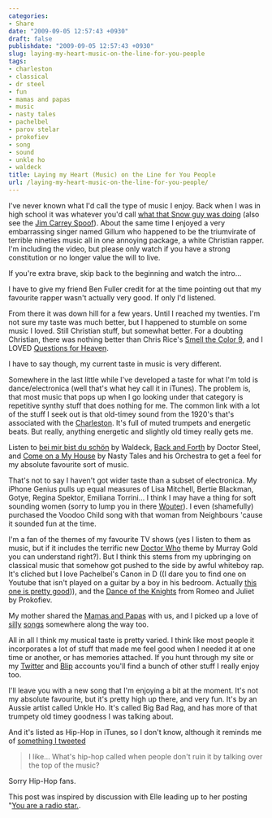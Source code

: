 ```yaml
---
categories:
- Share
date: "2009-09-05 12:57:43 +0930"
draft: false
publishdate: "2009-09-05 12:57:43 +0930"
slug: laying-my-heart-music-on-the-line-for-you-people
tags:
- charleston
- classical
- dr steel
- fun
- mamas and papas
- music
- nasty tales
- pachelbel
- parov stelar
- prokofiev
- song
- sound
- unkle ho
- waldeck
title: Laying my Heart (Music) on the Line for You People
url: /laying-my-heart-music-on-the-line-for-you-people/
---
```

I've never known what I'd call the type of music I enjoy. Back when I
was in high school it was whatever you'd call [what that Snow guy was
doing](http://en.wikipedia.org/wiki/Informer_%28song%29) (also see the
[Jim Carrey Spoof](http://www.youtube.com/watch?v=Icb_tRTnA4g)). About
the same time I enjoyed a very embarrassing singer named Gillum who
happened to be the triumvirate of terrible nineties music all in one
annoying package, a white Christian rapper. I'm including the video, but
please only watch if you have a strong constitution or no longer value
the will to live.

If you're extra brave, skip back to the beginning and watch the intro...

I have to give my friend Ben Fuller credit for at the time pointing out
that my favourite rapper wasn't actually very good. If only I'd
listened.

From there it was down hill for a few years. Until I reached my
twenties. I'm not sure my taste was much better, but I happened to
stumble on some music I loved. Still Christian stuff, but somewhat
better. For a doubting Christian, there was nothing better than Chris
Rice's [Smell the Color 9](http://www.youtube.com/watch?v=TqDEHBKTTRA),
and I LOVED [Questions for
Heaven](http://www.youtube.com/watch?v=SKqKOnq6m2k).

I have to say though, my current taste in music is very different.

Somewhere in the last little while I've developed a taste for what I'm
told is dance/electronica (well that's what hey call it in iTunes). The
problem is, that most music that pops up when I go looking under that
category is repetitive synthy stuff that does nothing for me. The common
link with a lot of the stuff I seek out is that old-timey sound from the
1920's that's associated with the
[Charleston](http://en.wikipedia.org/wiki/Charleston_%28dance%29). It's
full of muted trumpets and energetic beats. But really, anything
energetic and slightly old timey really gets me.

Listen to [bei mir bist du
sch&ouml;n](http://www.youtube.com/watch?v=rAi2CbVQIqw) by Waldeck,
[Back and Forth](http://www.youtube.com/watch?v=WVvlVHdLCx0) by Doctor
Steel, and [Come on a My
House](http://www.youtube.com/watch?v=X_olskLOiaE) by Nasty Tales and
his Orchestra to get a feel for my absolute favourite sort of music.

That's not to say I haven't got wider taste than a subset of
electronica. My iPhone Genius pulls up equal measures of Lisa Mitchell,
Bertie Blackman, Gotye, Regina Spektor, Emiliana Torrini... I think I
may have a thing for soft sounding women (sorry to lump you in there
[Wouter](http://en.wikipedia.org/wiki/Gotye!)). I even (shamefully)
purchased the Voodoo Child song with that woman from Neighbours 'cause
it sounded fun at the time.

I'm a fan of the themes of my favourite TV shows (yes I listen to them
as music, but if it includes the terrific new [Doctor
Who](http://www.youtube.com/watch?v=2CYDgezeQas) theme by Murray Gold
you can understand right?). But I think this stems from my upbringing on
classical music that somehow got pushed to the side by awful whiteboy
rap. It's cliched but I love Pachelbel's Canon in D ((I dare you to find
one on Youtube that isn't played on a guitar by a boy in his bedroom.
Actually [this one is pretty
good](http://www.youtube.com/watch?v=DZHw9uyj81g.))), and the [Dance of
the Knights](http://www.youtube.com/watch?v=DUmq1cpcglQ) from Romeo and
Juliet by Prokofiev.

My mother shared the [Mamas and
Papas](http://www.youtube.com/watch?v=V0UcQDUR-fU) with us, and I picked
up a love of [silly](http://www.youtube.com/watch?v=ynjIoymWHvU)
[songs](http://www.youtube.com/watch?v=XaWU1CmrJNc) somewhere along the
way too.

All in all I think my musical taste is pretty varied. I think like most
people it incorporates a lot of stuff that made me feel good when I
needed it at one time or another, or has memories attached. If you hunt
through my site or my [Twitter](http://twitter.com/joshnunn) and
[Blip](http://blip.fm/joshnunn) accounts you'll find a bunch of other
stuff I really enjoy too.

I'll leave you with a new song that I'm enjoying a bit at the moment.
It's not my absolute favourite, but it's pretty high up there, and very
fun. It's by an Aussie artist called Unkle Ho. It's called Big Bad Rag,
and has more of that trumpety old timey goodness I was talking about.

And it's listed as Hip-Hop in iTunes, so I don't know, although it
reminds me of [something I
tweeted](http://twitter.com/joshnunn/status/1102868424)

> I like... What's hip-hop called when people don't ruin it by talking
> over the top of the music?

Sorry Hip-Hop fans.

This post was inspired by discussion with Elle leading up to her posting
"[You are a radio
star.](http://taciturnly.com/2009/09/you-are-a-radio-star/).